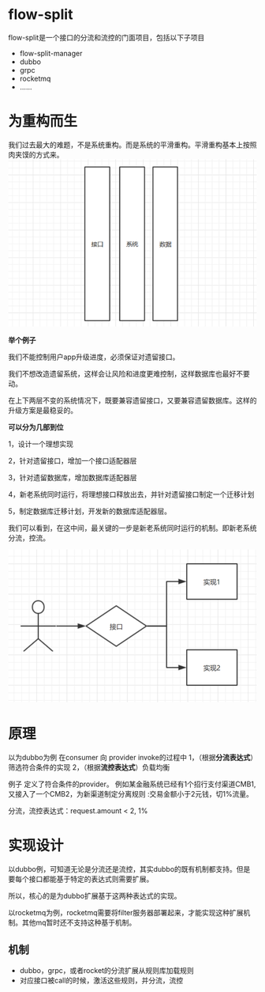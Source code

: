 # flow-split
flow-split是一个接口的分流和流控的门面项目，包括以下子项目
   + flow-split-manager
   + dubbo
   + grpc
   + rocketmq
   + ......
   
 
 

# 为重构而生

我们过去最大的难题，不是系统重构。而是系统的平滑重构。平滑重构基本上按照肉夹馍的方式来。
![系统重构](./image/rjm.bmp)

**举个例子**

我们不能控制用户app升级进度，必须保证对遗留接口。

我们不想改造遗留系统，这样会让风险和进度更难控制，这样数据库也最好不要动。

在上下两层不变的系统情况下，既要兼容遗留接口，又要兼容遗留数据库。这样的升级方案是最稳妥的。



**可以分为几部到位**

1，设计一个理想实现

2，针对遗留接口，增加一个接口适配器层

3，针对遗留数据库，增加数据库适配器层

4，新老系统同时运行，将理想接口释放出去，并针对遗留接口制定一个迁移计划

5，制定数据库迁移计划，开发新的数据库适配器层。

我们可以看到，在这中间，最关键的一步是新老系统同时运行的机制。即新老系统分流，控流。
 


![系统重构](./image/refact_update.bmp)


# 原理
以为dubbo为例
在consumer 向 provider invoke的过程中
1，（根据**分流表达式**）筛选符合条件的实现
2，（根据**流控表达式**）负载均衡

例子
定义了符合条件的provider。
例如某金融系统已经有1个招行支付渠道CMB1,又接入了一个CMB2，为新渠道制定分离规则
:交易金额小于2元钱，切1%流量。

分流，流控表达式：request.amount < 2, 1%


# 实现设计
以dubbo例，可知道无论是分流还是流控，其实dubbo的既有机制都支持。但是要每个接口都能基于特定的表达式则需要扩展。

所以，核心的是为dubbo扩展基于这两种表达式的实现。

以rocketmq为例，rocketmq需要将filter服务器部署起来，才能实现这种扩展机制。其他mq暂时还不支持这种基于机制。


## 机制
 - dubbo，grpc，或者rocket的分流扩展从规则库加载规则
 - 对应接口被call的时候，激活这些规则，并分流，流控











